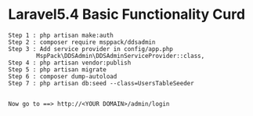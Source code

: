 # Laravel5.4 Basic Functionality Curd

    Step 1 : php artisan make:auth
    Step 2 : composer require msppack/ddsadmin
    Step 3 : Add service provider in config/app.php 
            MspPack\DDSAdmin\DDSAdminServiceProvider::class,
    Step 4 : php artisan vendor:publish
    Step 5 : php artisan migrate
    Step 6 : composer dump-autoload
    Step 7 : php artisan db:seed --class=UsersTableSeeder
    

    Now go to ==> http://<YOUR DOMAIN>/admin/login